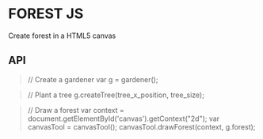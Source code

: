 # FOREST JS
Create forest in a HTML5 canvas

## API 
> // Create a gardener
> var g = gardener();
   
> // Plant a tree
> g.createTree(tree_x_position, tree_size);

> // Draw a forest
> var context = document.getElementById('canvas').getContext("2d");
> var canvasTool = canvasTool();
> canvasTool.drawForest(context, g.forest);
